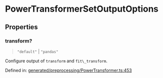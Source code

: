 # PowerTransformerSetOutputOptions

## Properties

### transform?

> `"default"` \| `"pandas"`

Configure output of `transform` and `fit\_transform`.

Defined in:  [generated/preprocessing/PowerTransformer.ts:453](https://github.com/transitive-bullshit/scikit-learn-ts/blob/b59c1ff/packages/sklearn/src/generated/preprocessing/PowerTransformer.ts#L453)
